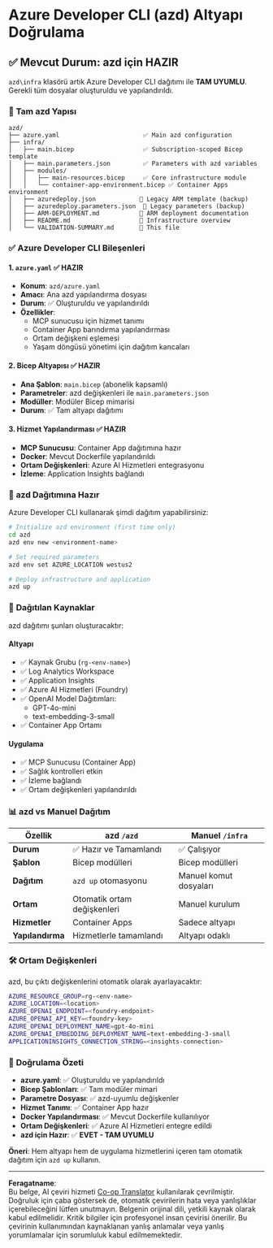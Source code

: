 <!--
CO_OP_TRANSLATOR_METADATA:
{
  "original_hash": "20ed201aa472e9936f4e0c5144626011",
  "translation_date": "2025-09-30T12:55:35+00:00",
  "source_file": "azd/infra/VALIDATION-SUMMARY.md",
  "language_code": "tr"
}
-->
# Azure Developer CLI (azd) Altyapı Doğrulama

## ✅ **Mevcut Durum: azd için HAZIR**

`azd\infra` klasörü artık Azure Developer CLI dağıtımı ile **TAM UYUMLU**. Gerekli tüm dosyalar oluşturuldu ve yapılandırıldı.

### 📁 **Tam azd Yapısı**
```
azd/
├── azure.yaml                       ✅ Main azd configuration
├── infra/
│   ├── main.bicep                   ✅ Subscription-scoped Bicep template
│   ├── main.parameters.json         ✅ Parameters with azd variables
│   ├── modules/
│   │   ├── main-resources.bicep     ✅ Core infrastructure module
│   │   └── container-app-environment.bicep ✅ Container Apps environment
│   ├── azuredeploy.json            📄 Legacy ARM template (backup)
│   ├── azuredeploy.parameters.json  📄 Legacy parameters (backup)
│   ├── ARM-DEPLOYMENT.md           📄 ARM deployment documentation
│   ├── README.md                   📄 Infrastructure overview
│   └── VALIDATION-SUMMARY.md       📝 This file
```

### ✅ **Azure Developer CLI Bileşenleri**

#### 1. `azure.yaml` ✅ **HAZIR**
- **Konum**: `azd/azure.yaml`
- **Amacı**: Ana azd yapılandırma dosyası
- **Durum**: ✅ Oluşturuldu ve yapılandırıldı
- **Özellikler**:
  - MCP sunucusu için hizmet tanımı
  - Container App barındırma yapılandırması
  - Ortam değişkeni eşlemesi
  - Yaşam döngüsü yönetimi için dağıtım kancaları

#### 2. **Bicep Altyapısı** ✅ **HAZIR**
- **Ana Şablon**: `main.bicep` (abonelik kapsamlı)
- **Parametreler**: azd değişkenleri ile `main.parameters.json`
- **Modüller**: Modüler Bicep mimarisi
- **Durum**: ✅ Tam altyapı dağıtımı

#### 3. **Hizmet Yapılandırması** ✅ **HAZIR**
- **MCP Sunucusu**: Container App dağıtımına hazır
- **Docker**: Mevcut Dockerfile yapılandırıldı
- **Ortam Değişkenleri**: Azure AI Hizmetleri entegrasyonu
- **İzleme**: Application Insights bağlandı

### 🚀 **azd Dağıtımına Hazır**

Azure Developer CLI kullanarak şimdi dağıtım yapabilirsiniz:

```bash
# Initialize azd environment (first time only)
cd azd
azd env new <environment-name>

# Set required parameters
azd env set AZURE_LOCATION westus2

# Deploy infrastructure and application
azd up
```

### 🎯 **Dağıtılan Kaynaklar**

azd dağıtımı şunları oluşturacaktır:

#### **Altyapı** 
- ✅ Kaynak Grubu (`rg-<env-name>`)
- ✅ Log Analytics Workspace
- ✅ Application Insights
- ✅ Azure AI Hizmetleri (Foundry)
- ✅ OpenAI Model Dağıtımları:
  - GPT-4o-mini
  - text-embedding-3-small
- ✅ Container App Ortamı

#### **Uygulama**
- ✅ MCP Sunucusu (Container App)
- ✅ Sağlık kontrolleri etkin
- ✅ İzleme bağlandı
- ✅ Ortam değişkenleri yapılandırıldı

### 📊 **azd vs Manuel Dağıtım**

| Özellik | azd `/azd` | Manuel `/infra` |
|---------|------------|-----------------|
| **Durum** | ✅ Hazır ve Tamamlandı | ✅ Çalışıyor |
| **Şablon** | Bicep modülleri | Bicep modülleri |
| **Dağıtım** | `azd up` otomasyonu | Manuel komut dosyaları |
| **Ortam** | Otomatik ortam değişkenleri | Manuel kurulum |
| **Hizmetler** | Container Apps | Sadece altyapı |
| **Yapılandırma** | Hizmetlerle tamamlandı | Altyapı odaklı |

### 🛠️ **Ortam Değişkenleri**

azd, bu çıktı değişkenlerini otomatik olarak ayarlayacaktır:

```bash
AZURE_RESOURCE_GROUP=rg-<env-name>
AZURE_LOCATION=<location>
AZURE_OPENAI_ENDPOINT=<foundry-endpoint>
AZURE_OPENAI_API_KEY=<foundry-key>
AZURE_OPENAI_DEPLOYMENT_NAME=gpt-4o-mini
AZURE_OPENAI_EMBEDDING_DEPLOYMENT_NAME=text-embedding-3-small
APPLICATIONINSIGHTS_CONNECTION_STRING=<insights-connection>
```

### 🚨 **Doğrulama Özeti**

- **azure.yaml**: ✅ Oluşturuldu ve yapılandırıldı
- **Bicep Şablonları**: ✅ Tam modüler mimari
- **Parametre Dosyası**: ✅ azd-uyumlu değişkenler
- **Hizmet Tanımı**: ✅ Container App hazır
- **Docker Yapılandırması**: ✅ Mevcut Dockerfile kullanılıyor
- **Ortam Değişkenleri**: ✅ Azure AI Hizmetleri entegre edildi
- **azd için Hazır**: ✅ **EVET - TAM UYUMLU**

**Öneri**: Hem altyapı hem de uygulama hizmetlerini içeren tam otomatik dağıtım için `azd up` kullanın.

---

**Feragatname**:  
Bu belge, AI çeviri hizmeti [Co-op Translator](https://github.com/Azure/co-op-translator) kullanılarak çevrilmiştir. Doğruluk için çaba göstersek de, otomatik çevirilerin hata veya yanlışlıklar içerebileceğini lütfen unutmayın. Belgenin orijinal dili, yetkili kaynak olarak kabul edilmelidir. Kritik bilgiler için profesyonel insan çevirisi önerilir. Bu çevirinin kullanımından kaynaklanan yanlış anlamalar veya yanlış yorumlamalar için sorumluluk kabul edilmemektedir.